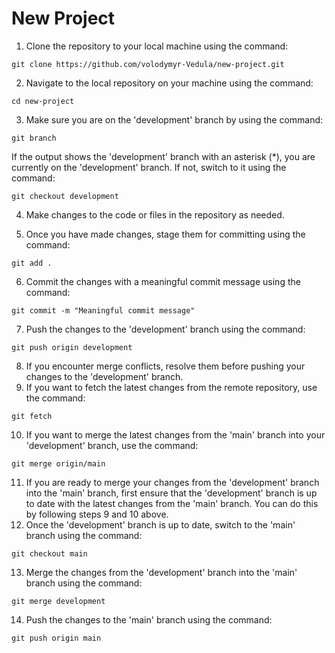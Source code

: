 # New Project

1. Clone the repository to your local machine using the command:
```
git clone https://github.com/volodymyr-Vedula/new-project.git
```
2. Navigate to the local repository on your machine using the command:
```
cd new-project
```
3. Make sure you are on the 'development' branch by using the command:
```
git branch
```
If the output shows the 'development' branch with an asterisk (*), you are currently on the 'development' branch. If not, switch to it using the command:
```
git checkout development
```
4. Make changes to the code or files in the repository as needed.

5. Once you have made changes, stage them for committing using the command:
```
git add .
```
6. Commit the changes with a meaningful commit message using the command:
```
git commit -m "Meaningful commit message"
```
7. Push the changes to the 'development' branch using the command:
```
git push origin development
```
8. If you encounter merge conflicts, resolve them before pushing your changes to the 'development' branch.
9. If you want to fetch the latest changes from the remote repository, use the command:
```
git fetch
```
10. If you want to merge the latest changes from the 'main' branch into your 'development' branch, use the command:
```
git merge origin/main
```
11. If you are ready to merge your changes from the 'development' branch into the 'main' branch, first ensure that the 'development' branch is up to date with the latest changes from the 'main' branch. You can do this by following steps 9 and 10 above.
12. Once the 'development' branch is up to date, switch to the 'main' branch using the command:
```
git checkout main
```
13. Merge the changes from the 'development' branch into the 'main' branch using the command:
```
git merge development
```
14. Push the changes to the 'main' branch using the command:
```
git push origin main
```

